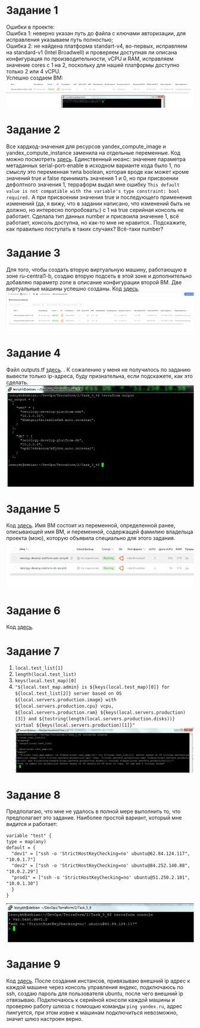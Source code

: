 # Задание 1
Ошибки в проекте:    
Ошибка 1: неверно указан путь до файла с ключами авторизации, для исправления указываем путь полностью;    
Ошибка 2: не найдена платформа standart-v4, во-первых, исправляем на standard-v1 (Intel Broadwell) и проверяем доступная 
ли описана конфигурация по производительности, vCPU и RAM, исправляем значение cores с 1 на 2, поскольку для нашей платформы доступно только 2 или 4 vCPU.    
Успешно создаем ВМ:    
![](https://github.com/OlgaLesnykh/screenshots/blob/main/Terraform_012.png)    
# Задание 2
Все хардкод-значения для ресурсов yandex_compute_image и yandex_compute_instance заменила на отдельные переменные. Код можно посмотреть [здесь](https://github.com/OlgaLesnykh/DevOps/tree/main/Terraform/2/Task_2). Единственный нюанс: значение параметра метаданных serial-port-enable в исходном варианте кода было 1, по смыслу это переменная типа boolean, которая вроде как может кроме значений true и false принимать значения 1 и 0, но при присвоении дефолтного значения 1, терраформ выдал мне ошибку ```This default value is not compatible with the variable's type constraint: bool required.``` А при присвоении значения true и последующего применения изменений (да, я вижу, что в задании написано, что изменений быть не должно, но интересно попробовать:) с 1 на true серийная консоль не работает. Сделала тип данных number и присвоила значение 1, всё работает, консоль доступна, но как-то мне не нравится.. Подскажите, как правильно поступать в таких случаях? Всё-таки number?
# Задание 3
Для того, чтобы создать вторую виртуальную машину, работающую в зоне ru-central1-b, создаю вторую подсеть в этой зоне и дополнительно добавляю параметр zone в описание конфигурации второй ВМ. Две виртуальные машины успешно созданы. Код [здесь](https://github.com/OlgaLesnykh/DevOps/tree/main/Terraform/2/Task_3).    
![](https://github.com/OlgaLesnykh/screenshots/blob/main/Terraform_013.png)    
# Задание 4
Файл outputs.tf [здесь](https://github.com/OlgaLesnykh/DevOps/tree/main/Terraform/2/Task_3_4/outputs.tf). . К сожалению у меня не получилось по заданию вывести только ip-адреса, буду признательна, если подскажете, как это сделать.    
![](https://github.com/OlgaLesnykh/screenshots/blob/main/Terraform_014.png)    
# Задание 5
Код [здесь](https://github.com/OlgaLesnykh/DevOps/tree/main/Terraform/2/Task_5_6). Имя ВМ состоит из переменной, определенной ранее, описывающей имя ВМ, и переменной, содержащей фамилию владельца проекта (мою), которую объявила специально для этого задания.    
![](https://github.com/OlgaLesnykh/screenshots/blob/main/Terraform_015.png)    
# Задание 6
Код [здесь](https://github.com/OlgaLesnykh/DevOps/tree/main/Terraform/2/Task_5_6).
# Задание 7
1. ```local.test_list[1]```
2. ```length(local.test_list)```
3. ```keys(local.test_map)[0]```
4. ```"${local.test_map.admin} is ${keys(local.test_map)[0]} for ${local.test_list[2]} server based on OS ${local.servers.production.image} with ${local.servers.production.cpu} vcpu, ${local.servers.production.ram} ${keys(local.servers.production)[3]} and ${tostring(length(local.servers.production.disks))} virtual ${keys(local.servers.production)[1]}"```
![](https://github.com/OlgaLesnykh/screenshots/blob/main/Terraform_016.png)    
# Задание 8
Предполагаю, что мне не удалось в полной мере выполнить то, что предполагает это задание.
Наиболее простой вариант, который мне видится и работает:    
```
variable "test" {
type = map(any)
default = { 
  "dev1" = ["ssh -o 'StrictHostKeyChecking=no' ubuntu@62.84.124.117", "10.0.1.7"]
  "dev2" = ["ssh -o 'StrictHostKeyChecking=no' ubuntu@84.252.140.88", "10.0.2.29"]
  "prod1" = ["ssh -o 'StrictHostKeyChecking=no' ubuntu@51.250.2.101", "10.0.1.30"]
  }
}
```
![](https://github.com/OlgaLesnykh/screenshots/blob/main/Terraform_017.png)    
# Задание 9
Код [здесь](https://github.com/OlgaLesnykh/DevOps/tree/main/Terraform/2/Task_9). После создания инстансов, привязываю внешний ip адрес к каждой машине через консоль управления яндекс, подключаюсь по ssh, создаю пароль для пользователя ubuntu, после чего внешний ip отвязываю. Подключаюсь к серийной консоли каждой машины и проверяю работу шлюза с помощью команды ```ping yandex.ru```, адрес пингуется, при этом извне к машинам подключиться невозможно, значит шлюз настроен верно.